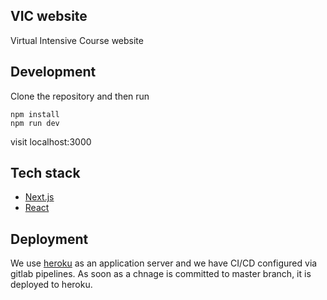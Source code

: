 ## VIC website

Virtual Intensive Course website

## Development

Clone the repository and then run

```
npm install
npm run dev
```

visit localhost:3000

## Tech stack

- [Next.js](http://nextjs.org/)
- [React](https://reactjs.org/)

## Deployment

We use [heroku](http://heroku.com/) as an application server and we have CI/CD configured via gitlab pipelines. As soon as a chnage is committed to master branch, it is deployed to heroku.
